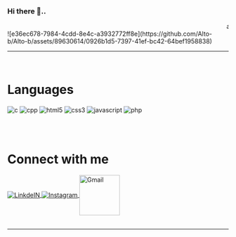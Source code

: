 ### Hi there 👋..
<div class="marquee">  
<marquee>asxdcfvbgnm</marquee>
   </div>
![e36ec678-7984-4cdd-8e4c-a3932772ff8e](https://github.com/Alto-b/Alto-b/assets/89630614/0926b1d5-7397-41ef-bc42-64bef1958838)



   <br>
<hr>
<br>

<h1> Languages</h1>
<div class="techstack" style="align:center">  
   <img align="center" alt="c" width="auto" src="https://img.shields.io/badge/C-00599C?style=for-the-badge&logo=c&logoColor=white" />
   <img align="center" alt="cpp" width="auto" src="https://img.shields.io/badge/C%2B%2B-00599C?style=for-the-badge&logo=c%2B%2B&logoColor=white" />
   <img align="center" alt="html5" width="auto" src="https://img.shields.io/badge/HTML5-E34F26?style=for-the-badge&logo=html5&logoColor=white" />
   <img align="center" alt="css3" width="auto" src="https://img.shields.io/badge/CSS3-1572B6?style=for-the-badge&logo=css3&logoColor=white" />
   <img align="center" alt="javascript" width="auto" src="https://img.shields.io/badge/JavaScript-323330?style=for-the-badge&logo=javascript&logoColor=F7DF1E" />
   <img align="center" alt="php" width="auto" src="https://img.shields.io/badge/PHP-777BB4?style=for-the-badge&logo=php&logoColor=white" />
  
</div>



<br><br>


<div class="connect">
     <h1> Connect with me</h1>
<a target="_blank" href="https://www.linkedin.com/in/alto-b-puthethu-b864b6251">
  <img align="center" alt="LinkdeIN" width="auto" src="https://img.shields.io/badge/LinkedIn-0077B5?style=for-the-badge&logo=linkedin&logoColor=white" />
</a>
<a target="_blank" href="https://www.instagram.com/_fotofreak_/">
  <img align="center" alt="Instagram" width="auto" src="https://img.shields.io/badge/Instagram-E4405F?style=for-the-badge&logo=instagram&logoColor=white" />
</a>
<a target="_blank" href="mailto:altob282@gmail.com">
  <img align="center" alt="Gmail" width="92px" src="https://img.shields.io/badge/gmail-%23EA4335.svg?style=plastic&logo=gmail&logoColor=white"/>
</a>
</div>
<br>
<hr>




<!--
**Alto-b/Alto-b** is a ✨ _special_ ✨ repository because its `README.md` (this file) appears on your GitHub profile.

Here are some ideas to get you started:

- 🔭 I’m currently working on ...
- 🌱 I’m currently learning ...
- 👯 I’m looking to collaborate on ...
- 🤔 I’m looking for help with ...
- 💬 Ask me about ...
- 📫 How to reach me: ...
- 😄 Pronouns: ...
- ⚡ Fun fact: ...
-->


